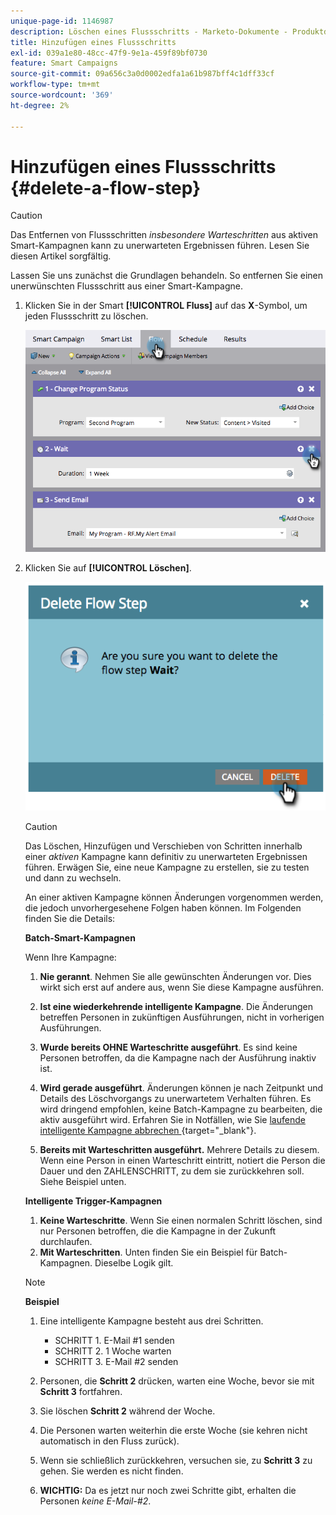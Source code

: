 ```yaml
---
unique-page-id: 1146987
description: Löschen eines Flussschritts - Marketo-Dokumente - Produktdokumentation
title: Hinzufügen eines Flussschritts
exl-id: 039a1e80-48cc-47f9-9e1a-459f89bf0730
feature: Smart Campaigns
source-git-commit: 09a656c3a0d0002edfa1a61b987bff4c1dff33cf
workflow-type: tm+mt
source-wordcount: '369'
ht-degree: 2%

---
```


# Hinzufügen eines Flussschritts {#delete-a-flow-step}

>[!CAUTION]
>
>Das Entfernen von Flussschritten _insbesondere Warteschritten_ aus aktiven Smart-Kampagnen kann zu unerwarteten Ergebnissen führen. Lesen Sie diesen Artikel sorgfältig.

Lassen Sie uns zunächst die Grundlagen behandeln. So entfernen Sie einen unerwünschten Flussschritt aus einer Smart-Kampagne.

1. Klicken Sie in der Smart **[!UICONTROL Fluss]** auf das **X**-Symbol, um jeden Flussschritt zu löschen.

   ![](assets/delete-a-flow-step-1.png)

1. Klicken Sie auf **[!UICONTROL Löschen]**.

   ![](assets/delete-a-flow-step-2.png)

   >[!CAUTION]
   >
   >Das Löschen, Hinzufügen und Verschieben von Schritten innerhalb einer _aktiven_ Kampagne kann definitiv zu unerwarteten Ergebnissen führen. Erwägen Sie, eine neue Kampagne zu erstellen, sie zu testen und dann zu wechseln.

   An einer aktiven Kampagne können Änderungen vorgenommen werden, die jedoch unvorhergesehene Folgen haben können. Im Folgenden finden Sie die Details:

   **Batch-Smart-Kampagnen**

   Wenn Ihre Kampagne:

   1. **Nie gerannt**. Nehmen Sie alle gewünschten Änderungen vor. Dies wirkt sich erst auf andere aus, wenn Sie diese Kampagne ausführen.
   1. **Ist eine wiederkehrende intelligente Kampagne**. Die Änderungen betreffen Personen in zukünftigen Ausführungen, nicht in vorherigen Ausführungen.
   1. **Wurde bereits OHNE Warteschritte ausgeführt**. Es sind keine Personen betroffen, da die Kampagne nach der Ausführung inaktiv ist.
   1. **Wird gerade ausgeführt**. Änderungen können je nach Zeitpunkt und Details des Löschvorgangs zu unerwartetem Verhalten führen. Es wird dringend empfohlen, keine Batch-Kampagne zu bearbeiten, die aktiv ausgeführt wird. Erfahren Sie in Notfällen, wie Sie [ laufende intelligente Kampagne abbrechen ](/help/marketo/product-docs/core-marketo-concepts/smart-campaigns/using-smart-campaigns/abort-a-smart-campaign.md){target="_blank"}.

   1. **Bereits mit Warteschritten ausgeführt.** Mehrere Details zu diesem.
Wenn eine Person in einen Warteschritt eintritt, notiert die Person die Dauer und den ZAHLENSCHRITT, zu dem sie zurückkehren soll. Siehe Beispiel unten.

   **Intelligente Trigger-Kampagnen**

   1. **Keine Warteschritte**. Wenn Sie einen normalen Schritt löschen, sind nur Personen betroffen, die die Kampagne in der Zukunft durchlaufen.
   1. **Mit Warteschritten**. Unten finden Sie ein Beispiel für Batch-Kampagnen. Dieselbe Logik gilt.

   >[!NOTE]
   >
   >**Beispiel**
   >
   >1. Eine intelligente Kampagne besteht aus drei Schritten.
   >    * SCHRITT 1. E-Mail #1 senden
   >    * SCHRITT 2. 1 Woche warten
   >    * SCHRITT 3. E-Mail #2 senden
   >
   >1. Personen, die **Schritt 2** drücken, warten eine Woche, bevor sie mit **Schritt 3** fortfahren.
   >1. Sie löschen **Schritt 2** während der Woche.
   >1. Die Personen warten weiterhin die erste Woche (sie kehren nicht automatisch in den Fluss zurück).
   >1. Wenn sie schließlich zurückkehren, versuchen sie, zu **Schritt 3** zu gehen. Sie werden es nicht finden.
   >1. **WICHTIG:** Da es jetzt nur noch zwei Schritte gibt, erhalten die Personen _keine E-Mail-#2_.
